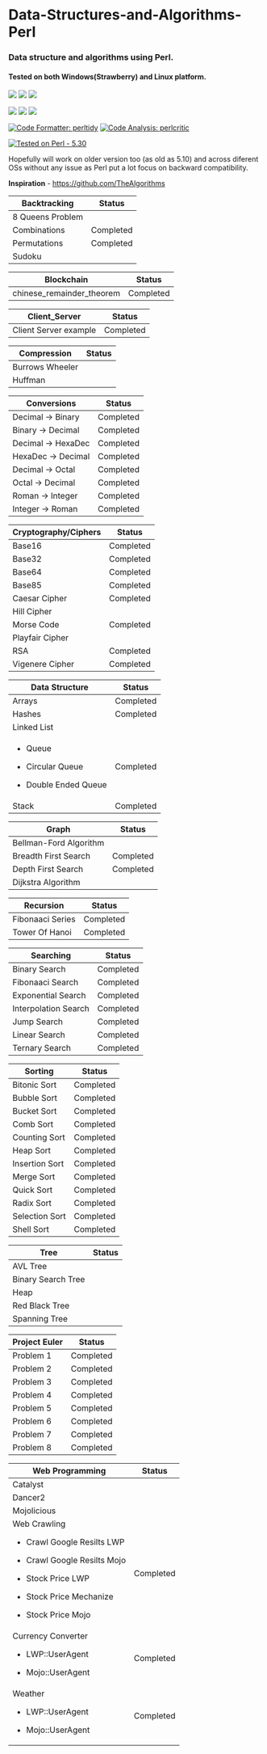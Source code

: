 # Data-Structures-and-Algorithms-Perl

### Data structure and algorithms using Perl.

#### Tested on both Windows(Strawberry) and Linux platform.

[![](https://github.com/rai-gaurav/Data-Structures-and-Algorithms-Perl/workflows/Linux_CI/badge.svg)](https://github.com/rai-gaurav/Data-Structures-and-Algorithms-Perl/actions)
[![](https://github.com/rai-gaurav/Data-Structures-and-Algorithms-Perl/workflows/Mac_CI/badge.svg)](https://github.com/rai-gaurav/Data-Structures-and-Algorithms-Perl/actions)
[![](https://github.com/rai-gaurav/Data-Structures-and-Algorithms-Perl/workflows/Windows_CI/badge.svg)](https://github.com/rai-gaurav/Data-Structures-and-Algorithms-Perl/actions) &nbsp;

![](https://img.shields.io/github/repo-size/rai-gaurav/Data-Structures-and-Algorithms-Perl.svg?label=Repo%20size&style=flat)
![](https://img.shields.io/coveralls/github/badges/shields.svg?style=flat)
![](https://img.shields.io/github/license/rai-gaurav/Data-Structures-and-Algorithms-Perl) &nbsp;

[![Code Formatter: perltidy](https://img.shields.io/static/v1?label=code%20formatter&message=perltidy&color=blue&style=flat)](https://github.com/perltidy/perltidy)
[![Code Analysis: perlcritic](https://img.shields.io/static/v1?label=code%20analysis&message=perlcritic&color=blue&style=flat)](https://github.com/Perl-Critic/Perl-Critic) &nbsp;

[![Tested on Perl - 5.30](https://img.shields.io/badge/Tested%20-Perl%205.30-blue.svg?logo=perl&style=flat)](https://www.perl.org) &nbsp;

Hopefully will work on older version too (as old as 5.10) and across diferent OSs without any issue as Perl put a lot focus on backward compatibility.

<b> Inspiration</b> - https://github.com/TheAlgorithms

| Backtracking     | Status    |
| ---------------- | --------- |
| 8 Queens Problem |
| Combinations     | Completed |
| Permutations     | Completed |
| Sudoku           |

| Blockchain                | Status    |
| ------------------------- | --------- |
| chinese_remainder_theorem | Completed |

| Client_Server         | Status    |
| --------------------- | --------- |
| Client Server example | Completed |

| Compression     | Status |
| --------------- | ------ |
| Burrows Wheeler |
| Huffman         |

| Conversions        | Status    |
| ------------------ | --------- |
| Decimal -> Binary  | Completed |
| Binary -> Decimal  | Completed |
| Decimal -> HexaDec | Completed |
| HexaDec -> Decimal | Completed |
| Decimal -> Octal   | Completed |
| Octal -> Decimal   | Completed |
| Roman -> Integer   | Completed |
| Integer -> Roman   | Completed |

| Cryptography/Ciphers | Status    |
| -------------------- | --------- |
| Base16               | Completed |
| Base32               | Completed |
| Base64               | Completed |
| Base85               | Completed |
| Caesar Cipher        | Completed |
| Hill Cipher          |
| Morse Code           | Completed |
| Playfair Cipher      |
| RSA                  | Completed |
| Vigenere Cipher      | Completed |

| Data Structure                                                                              | Status    |
| ------------------------------------------------------------------------------------------- | --------- |
| Arrays                                                                                      | Completed |
| Hashes                                                                                      | Completed |
| Linked List                                                                                 |
| <ul><li>Queue</li></ul><ul><li>Circular Queue</li></ul><ul><li>Double Ended Queue</li></ul> | Completed |
| Stack                                                                                       | Completed |

| Graph                  | Status    |
| ---------------------- | --------- |
| Bellman-Ford Algorithm |
| Breadth First Search   | Completed |
| Depth First Search     | Completed |
| Dijkstra Algorithm     |

| Recursion        | Status    |
| ---------------- | --------- |
| Fibonaaci Series | Completed |
| Tower Of Hanoi   | Completed |

| Searching            | Status    |
| -------------------- | --------- |
| Binary Search        | Completed |
| Fibonaaci Search     | Completed |
| Exponential Search   | Completed |
| Interpolation Search | Completed |
| Jump Search          | Completed |
| Linear Search        | Completed |
| Ternary Search       | Completed |

| Sorting        | Status    |
| -------------- | --------- |
| Bitonic Sort   | Completed |
| Bubble Sort    | Completed |
| Bucket Sort    | Completed |
| Comb Sort      | Completed |
| Counting Sort  | Completed |
| Heap Sort      | Completed |
| Insertion Sort | Completed |
| Merge Sort     | Completed |
| Quick Sort     | Completed |
| Radix Sort     | Completed |
| Selection Sort | Completed |
| Shell Sort     | Completed |

| Tree               | Status |
| ------------------ | ------ |
| AVL Tree           |
| Binary Search Tree |
| Heap               |
| Red Black Tree     |
| Spanning Tree      |

| Project Euler | Status    |
| ------------- | --------- |
| Problem 1     | Completed |
| Problem 2     | Completed |
| Problem 3     | Completed |
| Problem 4     | Completed |
| Problem 5     | Completed |
| Problem 6     | Completed |
| Problem 7     | Completed |
| Problem 8     | Completed |

| Web Programming                                                                                                         | Status    |
| ----------------------------------------------------------------------------------------------------------------------- | --------- |
| Catalyst                                                                                                                |
| Dancer2                                                                                                                 |
| Mojolicious                                                                                                             |
| Web Crawling <ul><li>Crawl Google Resilts LWP</li></ul><ul><li>Crawl Google Resilts Mojo</li></ul><ul><li>Stock Price LWP</li></ul><ul><li>Stock Price Mechanize</li></ul><ul><li>Stock Price Mojo</li></ul> | Completed |
| Currency Converter <ul><li>LWP::UserAgent</li></ul><ul><li>Mojo::UserAgent</li></ul>                                    | Completed |
| Weather <ul><li>LWP::UserAgent</li></ul><ul><li>Mojo::UserAgent</li></ul>                                               | Completed |
